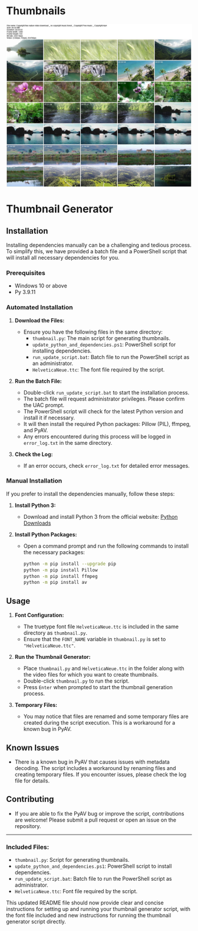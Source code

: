 # Thumbnails

![](example_thumbnail.jpg)


# Thumbnail Generator

## Installation

Installing dependencies manually can be a challenging and tedious process. To simplify this, we have provided a batch file and a PowerShell script that will install all necessary dependencies for you.

### Prerequisites

- Windows 10 or above
- Py 3.9.11

### Automated Installation

1. **Download the Files:**
   - Ensure you have the following files in the same directory:
     - `thumbnail.py`: The main script for generating thumbnails.
     - `update_python_and_dependencies.ps1`: PowerShell script for installing dependencies.
     - `run_update_script.bat`: Batch file to run the PowerShell script as an administrator.
     - `HelveticaNeue.ttc`: The font file required by the script.

2. **Run the Batch File:**
   - Double-click `run_update_script.bat` to start the installation process.
   - The batch file will request administrator privileges. Please confirm the UAC prompt.
   - The PowerShell script will check for the latest Python version and install it if necessary.
   - It will then install the required Python packages: Pillow (PIL), ffmpeg, and PyAV.
   - Any errors encountered during this process will be logged in `error_log.txt` in the same directory.

3. **Check the Log:**
   - If an error occurs, check `error_log.txt` for detailed error messages.

### Manual Installation

If you prefer to install the dependencies manually, follow these steps:

1. **Install Python 3:**
   - Download and install Python 3 from the official website: [Python Downloads](https://www.python.org/downloads/)

2. **Install Python Packages:**
   - Open a command prompt and run the following commands to install the necessary packages:
     ```sh
     python -m pip install --upgrade pip
     python -m pip install Pillow
     python -m pip install ffmpeg
     python -m pip install av
     ```

## Usage

1. **Font Configuration:**
   - The truetype font file `HelveticaNeue.ttc` is included in the same directory as `thumbnail.py`.
   - Ensure that the `FONT_NAME` variable in `thumbnail.py` is set to `"HelveticaNeue.ttc"`.

2. **Run the Thumbnail Generator:**
   - Place `thumbnail.py` and `HelveticaNeue.ttc` in the folder along with the video files for which you want to create thumbnails.
   - Double-click `thumbnail.py` to run the script.
   - Press `Enter` when prompted to start the thumbnail generation process.

3. **Temporary Files:**
   - You may notice that files are renamed and some temporary files are created during the script execution. This is a workaround for a known bug in PyAV.

## Known Issues

- There is a known bug in PyAV that causes issues with metadata decoding. The script includes a workaround by renaming files and creating temporary files. If you encounter issues, please check the log file for details.

## Contributing

- If you are able to fix the PyAV bug or improve the script, contributions are welcome! Please submit a pull request or open an issue on the repository.

---

### Included Files:

- `thumbnail.py`: Script for generating thumbnails.
- `update_python_and_dependencies.ps1`: PowerShell script to install dependencies.
- `run_update_script.bat`: Batch file to run the PowerShell script as administrator.
- `HelveticaNeue.ttc`: Font file required by the script.

This updated README file should now provide clear and concise instructions for setting up and running your thumbnail generator script, with the font file included and new instructions for running the thumbnail generator script directly.
